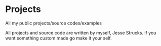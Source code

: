 # Projects
All my public projects/source codes/examples

All projects and source code are written by myself, Jesse Strucks. if you want something custom made go make it your self.
